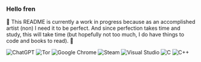 ### Hello fren
🚧 This README is currently a work in progress because as an accomplished artist (non) I need it to be perfect.
And since perfection takes time and study, this will take time (but hopefully not too much, I do have things to code and books to read). 🚧

![ChatGPT](https://img.shields.io/badge/chatGPT-74aa9c?style=for-the-badge&logo=openai&logoColor=white) ![Tor](https://img.shields.io/badge/Tor-7D4698?style=for-the-badge&logo=Tor-Browser&logoColor=white) ![Google Chrome](https://img.shields.io/badge/Google%20Chrome-4285F4?style=for-the-badge&logo=GoogleChrome&logoColor=white) ![Steam](https://img.shields.io/badge/steam-%23000000.svg?style=for-the-badge&logo=steam&logoColor=white) ![Visual Studio](https://img.shields.io/badge/Visual%20Studio-5C2D91.svg?style=for-the-badge&logo=visual-studio&logoColor=white) ![C](https://img.shields.io/badge/c-%2300599C.svg?style=for-the-badge&logo=c&logoColor=white) ![C++](https://img.shields.io/badge/c++-%2300599C.svg?style=for-the-badge&logo=c%2B%2B&logoColor=white)
